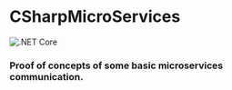 # CSharpMicroServices
![.NET Core](https://github.com/mano-cz/CSharpMicroServices/workflows/.NET%20Core/badge.svg)

### Proof of concepts of some basic microservices communication.
